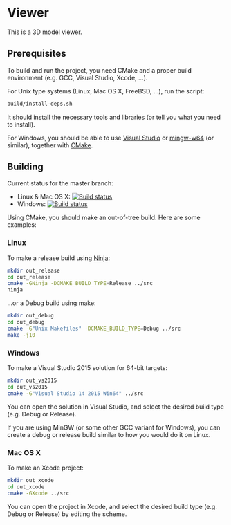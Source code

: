 # Viewer

This is a 3D model viewer.

## Prerequisites

To build and run the project, you need CMake and a proper build environment
(e.g. GCC, Visual Studio, Xcode, ...).

For Unix type systems (Linux, Mac OS X, FreeBSD, ...), run the script:

```bash
build/install-deps.sh
```

It should install the necessary tools and libraries (or tell you what you need
to install).

For Windows, you should be able to use [Visual Studio](https://www.visualstudio.com/)
or [mingw-w64](http://mingw-w64.org/) (or similar), together with
[CMake](https://cmake.org/).

## Building

Current status for the master branch:
 * Linux & Mac OS X: [![Build status](https://travis-ci.org/mbitsnbites/viewer.svg?branch=master)](https://travis-ci.org/mbitsnbites/viewer)
 * Windows: [![Build status](https://ci.appveyor.com/api/projects/status/5d4rmehk6b2t1fee/branch/master?svg=true)](https://ci.appveyor.com/project/mbitsnbites/viewer/branch/master)

Using CMake, you should make an out-of-tree build. Here are some examples:

### Linux

To make a release build using [Ninja](https://ninja-build.org/):

```bash
mkdir out_release
cd out_release
cmake -GNinja -DCMAKE_BUILD_TYPE=Release ../src
ninja
```

...or a Debug build using make:

```bash
mkdir out_debug
cd out_debug
cmake -G"Unix Makefiles" -DCMAKE_BUILD_TYPE=Debug ../src
make -j10
```

### Windows

To make a Visual Studio 2015 solution for 64-bit targets:

```bash
mkdir out_vs2015
cd out_vs2015
cmake -G"Visual Studio 14 2015 Win64" ../src
```

You can open the solution in Visual Studio, and select the desired build type
(e.g. Debug or Release).

If you are using MinGW (or some other GCC variant for Windows), you can create
a debug or release build similar to how you would do it on Linux.

### Mac OS X

To make an Xcode project:

```bash
mkdir out_xcode
cd out_xcode
cmake -GXcode ../src
```

You can open the project in Xcode, and select the desired build type (e.g.
Debug or Release) by editing the scheme.
